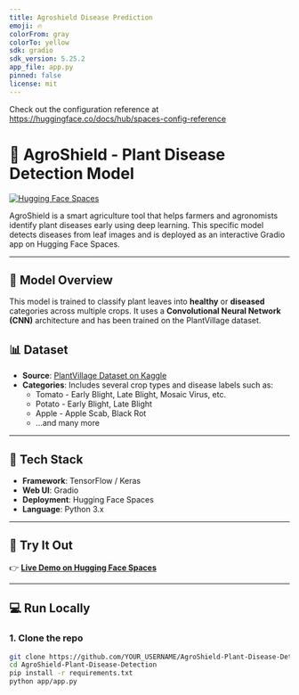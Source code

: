 ```yaml
---
title: Agroshield Disease Prediction
emoji: 🔥
colorFrom: gray
colorTo: yellow
sdk: gradio
sdk_version: 5.25.2
app_file: app.py
pinned: false
license: mit
---
```


Check out the configuration reference at https://huggingface.co/docs/hub/spaces-config-reference

# 🌾 AgroShield - Plant Disease Detection Model

[![Hugging Face Spaces](https://img.shields.io/badge/Live%20Demo-Hugging%20Face-blue?logo=huggingface)](https://huggingface.co/spaces/dkg-2/Agroshield_disease_prediction)

AgroShield is a smart agriculture tool that helps farmers and agronomists identify plant diseases early using deep learning. This specific model detects diseases from leaf images and is deployed as an interactive Gradio app on Hugging Face Spaces.

---

## 🧠 Model Overview

This model is trained to classify plant leaves into **healthy** or **diseased** categories across multiple crops. It uses a **Convolutional Neural Network (CNN)** architecture and has been trained on the PlantVillage dataset.


## 📊 Dataset

- **Source**: [PlantVillage Dataset on Kaggle](https://www.kaggle.com/datasets/abdallahalidev/plantvillage-dataset)
- **Categories**: Includes several crop types and disease labels such as:
  - Tomato - Early Blight, Late Blight, Mosaic Virus, etc.
  - Potato - Early Blight, Late Blight
  - Apple - Apple Scab, Black Rot
  - ...and many more

---

## 🔧 Tech Stack

- **Framework**: TensorFlow / Keras
- **Web UI**: Gradio
- **Deployment**: Hugging Face Spaces
- **Language**: Python 3.x

---

## 🚀 Try It Out

👉 **[Live Demo on Hugging Face Spaces](https://huggingface.co/spaces/dkg-2/Agroshield_disease_prediction)**

---

## 💻 Run Locally

### 1. Clone the repo
```bash
git clone https://github.com/YOUR_USERNAME/AgroShield-Plant-Disease-Detection.git
cd AgroShield-Plant-Disease-Detection
pip install -r requirements.txt
python app/app.py

